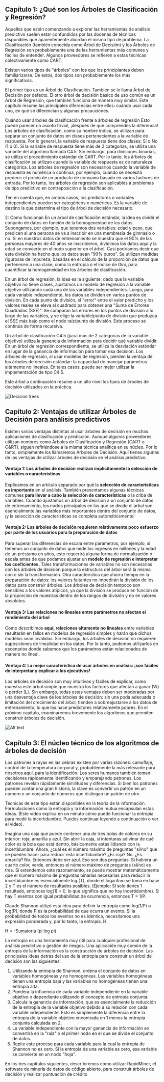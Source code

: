 ## Capítulo 1: ¿Qué son los Árboles de Clasificación y Regresión?
Aquellos que están comenzando a explorar las herramientas de análisis predictivo suelen estar confundidos por las docenas de técnicas disponibles que aparentemente abordan el mismo tipo de problema. La Clasificación (también conocida como Árbol de Decisión) y los Árboles de Regresión son probablemente una de las herramientas más comunes y fáciles de entender. Algunos proveedores se refieren a estas técnicas colectivamente como CART.

Existen varios tipos de "árboles" con los que los principiantes deben familiarizarse. De estos, dos tipos son probablemente los más significativos.

El primer tipo es un Árbol de Clasificación. También se le llama Árbol de Decisión por defecto. El otro árbol de decisión básico de uso común es un Árbol de Regresión, que también funciona de manera muy similar. Este capítulo resume las principales diferencias entre ellos: cuándo usar cada uno, en qué se diferencian y algunas precauciones.

Cuándo usar árboles de clasificación frente a árboles de regresión
Esto puede parecer un asunto trivial, ¡después de que comprendes la diferencia! Los árboles de clasificación, como su nombre indica, se utilizan para separar un conjunto de datos en clases pertenecientes a la variable de respuesta. Por lo general, la variable de respuesta tiene dos clases: Sí o No (1 o 0). Si la variable de respuesta tiene más de 2 categorías, se utiliza una variante del algoritmo llamada C4.5. Sin embargo, para divisiones binarias, se utiliza el procedimiento estándar de CART. Por lo tanto, los árboles de clasificación se utilizan cuando la variable de respuesta es de naturaleza categórica.
Los árboles de regresión son necesarios cuando la variable de respuesta es numérica o continua, por ejemplo, cuando se necesita predecir el precio de un producto de consumo basado en varios factores de entrada. Por lo tanto, los árboles de regresión son aplicables a problemas de tipo predictivo en contraposición a la clasificación.

Ten en cuenta que, en ambos casos, los predictores o variables independientes pueden ser categóricos o numéricos. Es la variable de destino la que determina el tipo de árbol de decisión necesario.

2: Cómo funcionan
En un árbol de clasificación estándar, la idea es dividir el conjunto de datos en función de la homogeneidad de los datos. Supongamos, por ejemplo, que tenemos dos variables: edad y peso, que predicen si una persona se va a inscribir en una membresía de gimnasio o no. Si en nuestros datos de entrenamiento se muestra que el 90% de las personas mayores de 40 años se inscribieron, dividimos los datos aquí y la edad se convierte en el nodo superior en el árbol. Casi podríamos decir que esta división ha hecho que los datos sean "90% puros". Se utilizan medidas rigurosas de impureza, basadas en el cálculo de la proporción de datos que pertenecen a una clase, como la entropía o el índice de Gini, para cuantificar la homogeneidad en los árboles de clasificación.

En un árbol de regresión, la idea es la siguiente: dado que la variable objetivo no tiene clases, ajustamos un modelo de regresión a la variable objetivo utilizando cada una de las variables independientes. Luego, para cada variable independiente, los datos se dividen en varios puntos de división. En cada punto de división, el "error" entre el valor predicho y los valores reales se eleva al cuadrado para obtener una "Suma de Errores Cuadrados (SSE)". Se comparan los errores en los puntos de división a lo largo de las variables, y se elige la variable/punto de división que produzca el SSE más bajo como el nodo raíz/punto de división. Este proceso se continúa de forma recursiva.

Un árbol de clasificación C4.5 (para más de 2 categorías de la variable objetivo) utiliza la ganancia de información para decidir qué variable dividir. En un árbol de regresión correspondiente, se utiliza la desviación estándar en lugar de la ganancia de información para tomar esa decisión. Los árboles de regresión, al usar modelos de regresión, pierden la ventaja de los árboles de decisión estándar: la capacidad de manejar parámetros altamente no lineales. En tales casos, puede ser mejor utilizar la implementación de tipo C4.5.

Este árbol a continuación resume a un alto nivel los tipos de árboles de decisión utilizados en la práctica.

![Decision trees](DecisionTrees.png)


## Capítulo 2: Ventajas de utilizar Árboles de Decisión para análisis predictivos

Existen varias ventajas distintas al usar árboles de decisión en muchas aplicaciones de clasificación y predicción. Aunque algunos proveedores utilizan nombres como Árboles de Clasificación y Regresión (CART o C&RT), siguen refiriéndose a la misma técnica analítica en su núcleo. Por lo tanto, simplemente los llamaremos Árboles de Decisión. Aquí tienes algunas de las ventajas de utilizar árboles de decisión en el análisis predictivo.

#### Ventaja 1: Los árboles de decisión realizan implícitamente la selección de variables o características
Explicamos en un artículo separado por qué la **selección de características es importante** en el análisis. También presentamos algunas técnicas comunes **para llevar a cabo la selección de características** o la criba de variables. Cuando ajustamos un árbol de decisión a un conjunto de datos de entrenamiento, los nodos principales en los que se divide el árbol son esencialmente las variables más importantes dentro del conjunto de datos, ¡y la selección de características se completa automáticamente!

#### Ventaja 2: Los árboles de decisión requieren relativamente poco esfuerzo por parte de los usuarios para la preparación de datos
Para superar las diferencias de escala entre parámetros, por ejemplo, si tenemos un conjunto de datos que mide los ingresos en millones y la edad de un préstamo en años, esto requerirá alguna forma de normalización o escala antes de que podamos ajustar un **modelo de regresión e interpretar los coeficientes.** Tales transformaciones de variables no son necesarias con los árboles de decisión porque la estructura del árbol será la misma con o sin la transformación. Otra característica que ahorra tiempo en la preparación de datos: los valores faltantes no impedirán la división de los datos para construir árboles. Los árboles de decisión tampoco son sensibles a los valores atípicos, ya que la división se produce en función de la proporción de muestras dentro de los rangos de división y no en valores absolutos.

#### Ventaja 3: Las relaciones no lineales entre parámetros no afectan el rendimiento del árbol
Como describimos **aquí, relaciones altamente no lineales** entre variables resultarán en fallos en modelos de regresión simples y harán que dichos modelos sean inválidos. Sin embargo, los árboles de decisión no requieren suposiciones de linealidad en los datos. Por lo tanto, podemos utilizarlos en escenarios donde sabemos que los parámetros están relacionados de manera no lineal.

#### Ventaja 4: La mejor característica de usar árboles en análisis: ¡son fáciles de interpretar y explicar a los ejecutivos!
Los árboles de decisión son muy intuitivos y fáciles de explicar, como muestra este árbol simple que muestra los factores que afectan a ganar (W) o perder (L). Sin embargo, todas estas ventajas deben ser moderadas por una desventaja clave de los árboles de decisión: sin una poda adecuada o limitación del crecimiento del árbol, tienden a sobreajustarse a los datos de entrenamiento, lo que los hace predictores relativamente pobres. En el próximo capítulo, examinaremos brevemente los algoritmos que permiten construir árboles de decisión.

![Alt text](image.png)

## Capítulo 3: El núcleo técnico de los algoritmos de árboles de decisión

Los patrones a rayas en las cebras existen por varias razones: camuflaje, control de la temperatura corporal y, probablemente la más relevante para nosotros aquí, para la identificación. Los seres humanos también toman decisiones rápidamente identificando y emparejando patrones. Los patrones revelan rápidamente similitudes y diferencias. Si bien los patrones pueden contar una gran historia, la clave es convertir un patrón en un número o un conjunto de números que distingan un patrón de otro.

Técnicas de este tipo están disponibles en la teoría de la información. Formulaciones como la entropía y la información mutua encapsulan estas ideas. (Este video explica en un minuto cómo puede funcionar la entropía para medir la incertidumbre. Puedes continuar leyendo a continuación o ver el video).

Imagina una caja que puede contener una de tres bolas de colores en su interior: roja, amarilla y azul. Sin abrir la caja, si intentaras adivinar de qué color es la bola que está dentro, básicamente estás lidiando con la incertidumbre. Ahora, ¿cuál es el número máximo de preguntas "sí/no" que se pueden hacer para reducir esta incertidumbre?
¿Es roja? No.
¿Es amarilla? No.
Entonces debe ser azul. Eso son dos preguntas. Si hubiera un cuarto color, verde, entonces el número máximo de preguntas (sí/no) es tres. Si extendemos este razonamiento, se puede mostrar matemáticamente que el número máximo de preguntas binarias necesarias para reducir la incertidumbre es esencialmente log (T), donde el logaritmo se toma en base 2 y T es el número de resultados posibles. (Ejemplo: Si solo tienes 1 resultado, entonces log(1) = 0, lo que significa que no hay incertidumbre). Si hay T eventos con igual probabilidad de ocurrencia, entonces T = 1/P.

Claude Shannon utilizó esta idea para definir la entropía como log(1/P) o -log(P), donde P es la probabilidad de que ocurra un evento. Si la probabilidad de todos los eventos no es idéntica, necesitamos una expresión ponderada y, por lo tanto, la entropía, H.

H = -Sumatoria (pi log pi)

La entropía es una herramienta muy útil para cualquier profesional de análisis predictivo o gestión de riesgos. Una aplicación muy común de la entropía de la información es la construcción de árboles de decisión. Las principales ideas detrás del uso de la entropía para construir un árbol de decisión son las siguientes:

1. Utilizando la entropía de Shannon, ordena el conjunto de datos en variables homogéneas y no homogéneas. Las variables homogéneas tienen una entropía baja y las variables no homogéneas tienen una entropía alta.
2. Pondera la influencia de cada variable independiente en la variable objetivo o dependiente utilizando el concepto de entropía conjunta.
3. Calcula la ganancia de información, que es esencialmente la reducción de la entropía de la variable objetivo debido a su relación con cada variable independiente. Esto es simplemente la diferencia entre la entropía de la variable objetivo encontrada en 1 menos la entropía conjunta calculada en 2.
4. La variable independiente con la mayor ganancia de información se convertirá en la "raíz" o el primer nodo en el que se divide el conjunto de datos.
5. Repite este proceso para cada variable para la cual la entropía de Shannon no es cero. Si la entropía de una variable es cero, esa variable se convierte en un nodo "hoja".

En los tres capítulos siguientes, describiremos cómo utilizar RapidMiner, el software de minería de datos de código abierto, para construir árboles de decisión y realizar puntuación de crédito.

